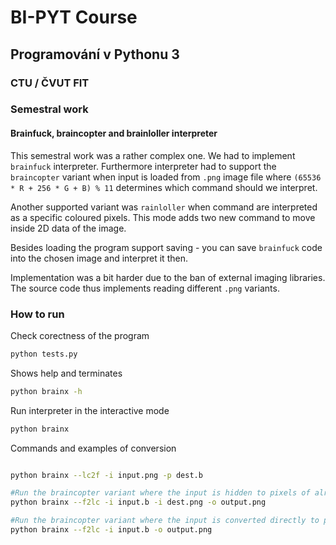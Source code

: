 # BI-PYT Course
## Programování v Pythonu 3
### CTU / ČVUT FIT

### Semestral work
#### Brainfuck, braincopter and brainloller interpreter
This semestral work was a rather complex one. We had to implement `brainfuck` interpreter. Furthermore interpreter had to support the `braincopter` variant when input is loaded from `.png` image file where `(65536 * R + 256 * G + B) % 11` determines which command should we interpret.

Another supported variant was `rainloller` when command are interpreted as a specific coloured pixels. This mode adds two new command to move inside 2D data of the image. 

Besides loading the program support saving - you can save `brainfuck` code into the chosen image and interpret it then.

Implementation was a bit harder due to the ban of external imaging libraries. The source code thus implements reading different `.png` variants. 

### How to run
Check corectness of the program
```bash
python tests.py
```
Shows help and terminates
```bash
python brainx -h
```
Run interpreter in the interactive mode
```bash
python brainx
```

Commands and examples of conversion
```bash

python brainx --lc2f -i input.png -p dest.b

#Run the braincopter variant where the input is hidden to pixels of alreadyexisting image 
python brainx --f2lc -i input.b -i dest.png -o output.png

#Run the braincopter variant where the input is converted directly to pixels of a new image
python brainx --f2lc -i input.b -o output.png

```
